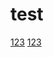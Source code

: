 # test
<div>
<a href="https://github.com/F-linty/F-linty.github.io/issues/11">123</a>
 <span><a href="https://github.com/F-linty/F-linty.github.io/issues/11">123</a></span>
</div>